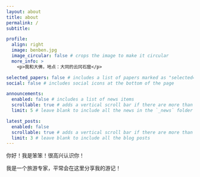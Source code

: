 ```yaml
---
layout: about
title: about
permalink: /
subtitle: 

profile:
  align: right
  image: benben.jpg
  image_circular: false # crops the image to make it circular
  more_info: >
    <p>我和大佛，地点：大同的云冈石窟</p>

selected_papers: false # includes a list of papers marked as "selected={true}"
social: false # includes social icons at the bottom of the page

announcements:
  enabled: false # includes a list of news items
  scrollable: true # adds a vertical scroll bar if there are more than 3 news items
  limit: 5 # leave blank to include all the news in the `_news` folder

latest_posts:
  enabled: false
  scrollable: true # adds a vertical scroll bar if there are more than 3 new posts items
  limit: 3 # leave blank to include all the blog posts
---
```


你好！我是笨笨！很高兴认识你！

我是一个旅游专家，平常会在这里分享我的游记！
